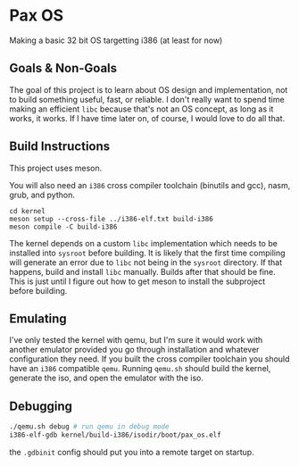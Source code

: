 # Pax OS

Making a basic 32 bit OS targetting i386 (at least for now)

## Goals & Non-Goals

The goal of this project is to learn about OS design and implementation, not to build something useful, fast, or reliable. I don't really want to spend time making an efficient `libc` because that's not an OS concept, as long as it works, it works. If I have time later on, of course, I would love to do all that.

## Build Instructions

This project uses meson.

You will also need an `i386` cross compiler toolchain (binutils and gcc), nasm, grub, and python.

```
cd kernel
meson setup --cross-file ../i386-elf.txt build-i386
meson compile -C build-i386
```

The kernel depends on a custom `libc` implementation which needs to be installed into `sysroot` before building. It is likely that the first time compiling will generate an error due to `libc` not being in the `sysroot` directory. If that happens, build and install `libc` manually. Builds after that should be fine. This is just until I figure out how to get meson to install the subproject before building.

## Emulating

I've only tested the kernel with qemu, but I'm sure it would work with another emulator provided you go through installation and whatever configuration they need. If you built the cross compiler toolchain you should have an `i386` compatible `qemu`. Running `qemu.sh` should build the kernel, generate the iso, and open the emulator with the iso.

## Debugging

```sh
./qemu.sh debug # run qemu in debug mode
i386-elf-gdb kernel/build-i386/isodir/boot/pax_os.elf
```

the `.gdbinit` config should put you into a remote target on startup.
